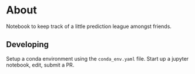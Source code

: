 # About
Notebook to keep track of a little prediction league amongst friends.

## Developing

Setup a conda environment using the `conda_env.yaml` file. Start up a jupyter notebook, edit, submit a PR.
